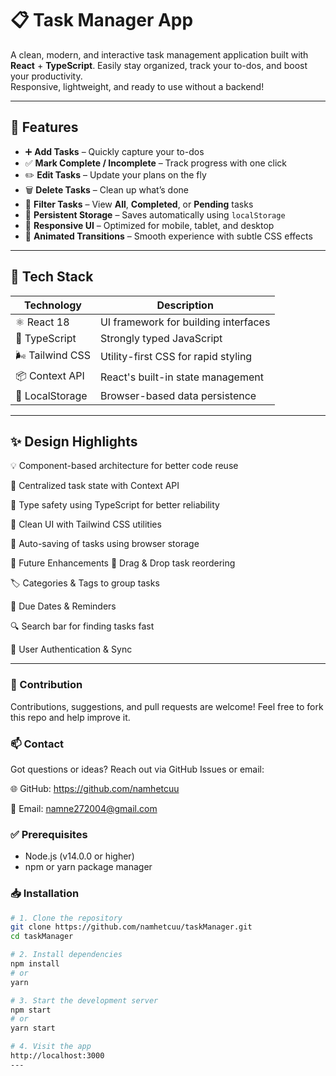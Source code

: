 # 📋 Task Manager App

A clean, modern, and interactive task management application built with **React** + **TypeScript**. Easily stay organized, track your to-dos, and boost your productivity.  
Responsive, lightweight, and ready to use without a backend!

---

## 🚀 Features

- ➕ **Add Tasks** – Quickly capture your to-dos
- ✅ **Mark Complete / Incomplete** – Track progress with one click
- ✏️ **Edit Tasks** – Update your plans on the fly
- 🗑️ **Delete Tasks** – Clean up what’s done
- 🔎 **Filter Tasks** – View **All**, **Completed**, or **Pending** tasks
- 💾 **Persistent Storage** – Saves automatically using `localStorage`
- 📱 **Responsive UI** – Optimized for mobile, tablet, and desktop
- 🎨 **Animated Transitions** – Smooth experience with subtle CSS effects

---

## 🧱 Tech Stack

| Technology        | Description                            |
|------------------|----------------------------------------|
| ⚛️ React 18       | UI framework for building interfaces   |
| 🔡 TypeScript     | Strongly typed JavaScript              |
| 🌬️ Tailwind CSS   | Utility-first CSS for rapid styling    |
| 📦 Context API    | React's built-in state management      |
| 🧠 LocalStorage   | Browser-based data persistence         |

---

## ✨ Design Highlights
💡 Component-based architecture for better code reuse

🧠 Centralized task state with Context API

🎯 Type safety using TypeScript for better reliability

💎 Clean UI with Tailwind CSS utilities

🔁 Auto-saving of tasks using browser storage

🔮 Future Enhancements
🧩 Drag & Drop task reordering

🏷️ Categories & Tags to group tasks

📆 Due Dates & Reminders

🔍 Search bar for finding tasks fast

🔐 User Authentication & Sync

---

### 🤝 Contribution
Contributions, suggestions, and pull requests are welcome!
Feel free to fork this repo and help improve it.

### 📫 Contact
Got questions or ideas?
Reach out via GitHub Issues or email:

🌐 GitHub: https://github.com/namhetcuu

📧 Email: namne272004@gmail.com

### ✅ Prerequisites

- Node.js (v14.0.0 or higher)
- npm or yarn package manager

### 📥 Installation

```bash
# 1. Clone the repository
git clone https://github.com/namhetcuu/taskManager.git
cd taskManager

# 2. Install dependencies
npm install
# or
yarn

# 3. Start the development server
npm start
# or
yarn start

# 4. Visit the app
http://localhost:3000
---


